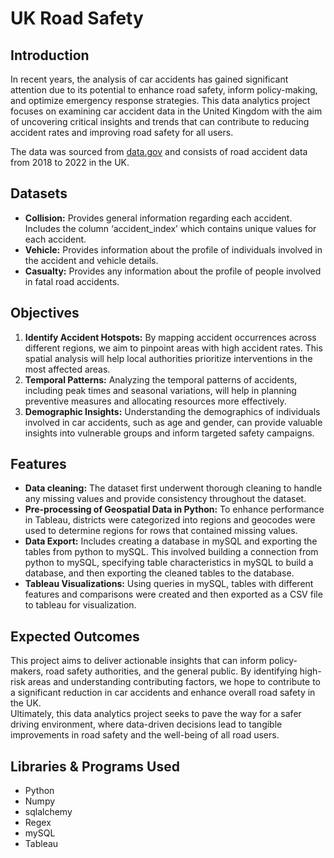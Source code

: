 # UK Road Safety

## Introduction<br>
In recent years, the analysis of car accidents has gained significant attention due to its potential to enhance road safety, inform policy-making, and optimize emergency response strategies. This data analytics project focuses on examining car accident data in the United Kingdom with the aim of uncovering critical insights and trends that can contribute to reducing accident rates and improving road safety for all users.

The data was sourced from [data.gov](https://www.data.gov.uk/dataset/cb7ae6f0-4be6-4935-9277-47e5ce24a11f/road-safety-data) and consists of road accident data from 2018 to 2022 in the UK.

## Datasets<br>
- **Collision:** Provides general information regarding each accident. Includes the column ‘accident_index’ which contains unique values for each accident.
- **Vehicle:** Provides information about the profile of individuals involved in the accident and vehicle details.
- **Casualty:** Provides any information about the profile of people involved in fatal road accidents.

## Objectives<br>
1. **Identify Accident Hotspots:** By mapping accident occurrences across different regions, we aim to pinpoint areas with high accident rates. This spatial analysis will help local authorities prioritize interventions in the most affected areas.
2. **Temporal Patterns:** Analyzing the temporal patterns of accidents, including peak times and seasonal variations, will help in planning preventive measures and allocating resources more effectively.
3. **Demographic Insights:** Understanding the demographics of individuals involved in car accidents, such as age and gender, can provide valuable insights into vulnerable groups and inform targeted safety campaigns.

## Features<br>
- **Data cleaning:** The dataset first underwent thorough cleaning to handle any missing values and provide consistency throughout the dataset.
- **Pre-processing of Geospatial Data in Python:** To enhance performance in Tableau, districts were categorized into regions and geocodes were used to determine regions for rows that contained missing values.
- **Data Export:** Includes creating a database in mySQL and exporting the tables from python to mySQL. This involved building a connection from python to mySQL, specifying table characteristics in mySQL to build a database, and then exporting the cleaned tables to the database.
- **Tableau Visualizations:** Using queries in mySQL, tables with different features and comparisons were created and then exported as a CSV file to tableau for visualization.

## Expected Outcomes<br>
This project aims to deliver actionable insights that can inform policy-makers, road safety authorities, and the general public. By identifying high-risk areas and understanding contributing factors, we hope to contribute to a significant reduction in car accidents and enhance overall road safety in the UK.<br>
Ultimately, this data analytics project seeks to pave the way for a safer driving environment, where data-driven decisions lead to tangible improvements in road safety and the well-being of all road users.

## Libraries & Programs Used
- Python
- Numpy
- sqlalchemy
- Regex
- mySQL
- Tableau
 
